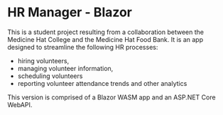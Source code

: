 # HR Manager - Blazor

This is a student project resulting from a collaboration between the Medicine Hat College and the Medicine Hat Food Bank. It is an app designed to streamline the following HR processes:

- hiring volunteers,
- managing volunteer information,
- scheduling volunteers
- reporting volunteer attendance trends and other analytics

This version is comprised of a Blazor WASM app and an ASP.NET Core WebAPI. 
